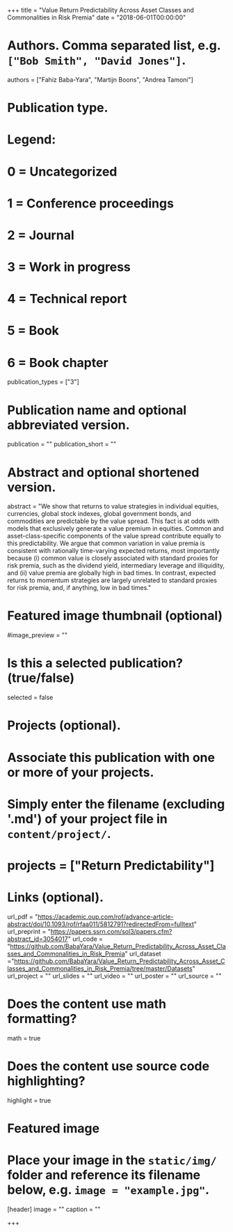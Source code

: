 +++
title = "Value Return Predictability Across Asset Classes and Commonalities in Risk Premia"
date = "2018-06-01T00:00:00"

# Authors. Comma separated list, e.g. `["Bob Smith", "David Jones"]`.
authors = ["Fahiz Baba-Yara", "Martijn Boons", "Andrea Tamoni"]

# Publication type.
# Legend:
# 0 = Uncategorized
# 1 = Conference proceedings
# 2 = Journal
# 3 = Work in progress
# 4 = Technical report
# 5 = Book
# 6 = Book chapter
publication_types = ["3"]

# Publication name and optional abbreviated version.
publication = ""
publication_short = ""

# Abstract and optional shortened version.
abstract = "We show that returns to value strategies in individual equities, currencies, global stock indexes, global government bonds, and commodities are predictable by the value spread. This fact is at odds with models that exclusively generate a value premium in equities. Common and asset-class-specific components of the value spread contribute equally to this predictability. We argue that common variation in value premia is consistent with rationally time-varying expected returns, most importantly because (i) common value is closely associated with standard proxies for risk premia, such as the dividend yield, intermediary leverage and illiquidity, and (ii) value premia are globally high in bad times. In contrast, expected returns to momentum strategies are largely unrelated to standard proxies for risk premia, and, if anything, low in bad times."

# Featured image thumbnail (optional)
#image_preview = ""

# Is this a selected publication? (true/false)
selected = false

# Projects (optional).
#   Associate this publication with one or more of your projects.
#   Simply enter the filename (excluding '.md') of your project file in `content/project/`.
# projects = ["Return Predictability"]

# Links (optional).
url_pdf = "https://academic.oup.com/rof/advance-article-abstract/doi/10.1093/rof/rfaa011/5812791?redirectedFrom=fulltext"
url_preprint = "https://papers.ssrn.com/sol3/papers.cfm?abstract_id=3054017"
url_code = "https://github.com/BabaYara/Value_Return_Predictability_Across_Asset_Classes_and_Commonalities_in_Risk_Premia"
url_dataset ="https://github.com/BabaYara/Value_Return_Predictability_Across_Asset_Classes_and_Commonalities_in_Risk_Premia/tree/master/Datasets"
url_project = ""
url_slides = ""
url_video = ""
url_poster = ""
url_source = ""

# Does the content use math formatting?
math = true

# Does the content use source code highlighting?
highlight = true

# Featured image
# Place your image in the `static/img/` folder and reference its filename below, e.g. `image = "example.jpg"`.
[header]
image = ""
caption = ""

+++
